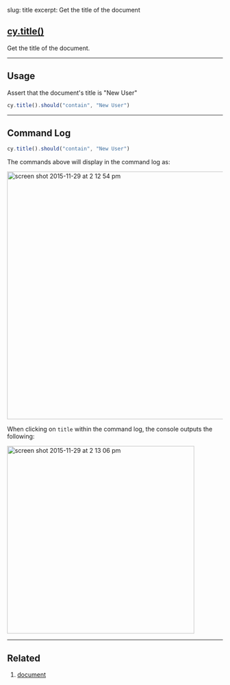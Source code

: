 slug: title
excerpt: Get the title of the document

## [cy.title()](#usage)

Get the title of the document.

***

## Usage

Assert that the document's title is "New User"

```javascript
cy.title().should("contain", "New User")
```

***

## Command Log

```javascript
cy.title().should("contain", "New User")
```

The commands above will display in the command log as:

<img width="577" alt="screen shot 2015-11-29 at 2 12 54 pm" src="https://cloud.githubusercontent.com/assets/1271364/11459376/587ae9b8-96a3-11e5-86b4-ce7ba00ccda5.png">

When clicking on `title` within the command log, the console outputs the following:

<img width="437" alt="screen shot 2015-11-29 at 2 13 06 pm" src="https://cloud.githubusercontent.com/assets/1271364/11459377/5b8110e2-96a3-11e5-97e6-fbeb80f83277.png">

***

## Related
1. [document](http://on.cypress.io/api/document)